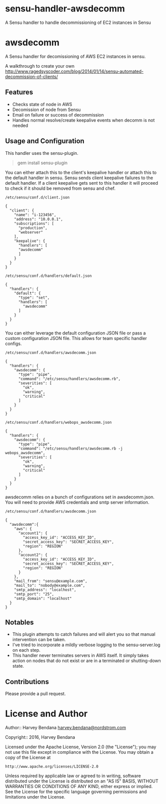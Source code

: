 # sensu-handler-awsdecomm
A Sensu handler to handle decommissioning of EC2 instances in Sensu

awsdecomm
=========

A Sensu handler for decomissioning of AWS EC2 instances in sensu.

A walkthrough to create your own http://www.ragedsyscoder.com/blog/2014/01/14/sensu-automated-decommission-of-clients/

Features
--------
* Checks state of node in AWS
* Decomission of node from Sensu
* Email on failure or success of decommission
* Handles normal resolve/create keepalive events when decomm is not needed

Usage and Configuration
-----------------------
This handler uses the sensu-plugin.
  > gem install sensu-plugin

You can either attach this to the client's keepalive handler or attach this to the default handler in sensu.  Sensu sends client keepalive failures to the default handler.  If a client keepalive gets sent to this handler it will proceed to check if it should be removed from sensu and chef.

`/etc/sensu/conf.d/client.json`
````
{
  "client": {
    "name": "i-123456",
    "address": "10.0.0.1",
    "subscriptions": [
      "production",
      "webserver"
    ],
    "keepalive": {
      "handlers": [
      "awsdecomm"
      ]
    }
  }
}
````

`/etc/sensu/conf.d/handlers/default.json`
````
{
  "handlers": {
    "default": {
      "type": "set",
      "handlers": [
        "awsdecomm"
      ]
    }
  }
}
````

You can either leverage the default configuration JSON file or pass a custom configuration JSON file.
This allows for team specific handler configs.

`/etc/sensu/conf.d/handlers/awsdecomm.json`
````
{
  "handlers": {
    "awsdecomm": {
      "type": "pipe",
      "command": "/etc/sensu/handlers/awsdecomm.rb",
      "severities": [
        "ok",
        "warning",
        "critical"
      ]
    }
  }
}
````

`/etc/sensu/conf.d/handlers/webops_awsdecomm.json`
````
{
  "handlers": {
    "awsdecomm": {
      "type": "pipe",
      "command": "/etc/sensu/handlers/awsdecomm.rb -j webops_awsdecomm",
      "severities": [
        "ok",
        "warning",
        "critical"
      ]
    }
  }
}
````

awsdecomm relies on a bunch of configurations set in awsdecomm.json.  You will need to provide AWS credentials and smtp server information.

`/etc/sensu/conf.d/handlers/awsdecomm.json`
````
{ 
  "awsdecomm":{
    "aws": {
      "account1": {
        "access_key_id": "ACCESS_KEY_ID",
        "secret_access_key": "SECRET_ACCESS_KEY",
        "region": "REGION"
      },
      "account2": {
        "access_key_id": "ACCESS_KEY_ID",
        "secret_access_key": "SECRET_ACCESS_KEY",
        "region": "REGION"
      }
    },
    "mail_from": "sensu@example.com",
    "mail_to": "nobody@example.com",
    "smtp_address": "localhost",
    "smtp_port": "25",
    "smtp_domain": "localhost"
  }
}
````

Notables
--------
* This plugin attempts to catch failures and will alert you so that manual intervention can be taken.
* I've tried to incorporate a mildly verbose logging to the sensu-server.log on each step.   
* This handler never terminates servers in AWS itself.  It simply takes action on nodes that do not exist or are in a terminated or shutting-down state.

Contributions
-------------
Please provide a pull request.  


License and Author
==================

Author:: Harvey Bendana <harvey.bendana@nordstrom.com>

Copyright:: 2016, Harvey Bendana

Licensed under the Apache License, Version 2.0 (the "License");
you may not use this file except in compliance with the License.
You may obtain a copy of the License at

    http://www.apache.org/licenses/LICENSE-2.0

Unless required by applicable law or agreed to in writing, software
distributed under the License is distributed on an "AS IS" BASIS,
WITHOUT WARRANTIES OR CONDITIONS OF ANY KIND, either express or implied.
See the License for the specific language governing permissions and
limitations under the License.
